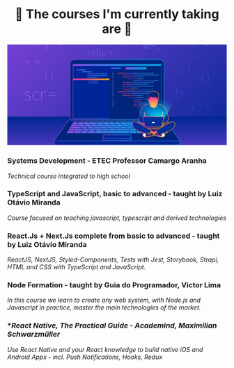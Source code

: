 
<h1 align="center">
🧠 The courses I'm currently taking are 🧠</h1>

<p align="center">
   <img src="@readmeImages/banner.jpg">
</p>
 
### **Systems Development - ETEC Professor Camargo Aranha**

<em>Technical course integrated to high school</em>

### **TypeScript and JavaScript, basic to advanced - taught by Luiz Otávio Miranda**

<em>Course focused on teaching javascript, typescript and derived technologies</em>


### **React.Js + Next.Js complete from basic to advanced - taught by Luiz Otávio Miranda**

<em>ReactJS, NextJS, Styled-Components, Tests with Jest, Storybook, Strapi, HTML and CSS with TypeScript and JavaScript.</em>

### **Node Formation  - taught by Guia do Programador, Victor Lima**

<em>In this course we learn to create any web system, with Node.js and Javascript in practice, master the main technologies of the market.
</em>

### **React Native, The Practical Guide  - Academind, Maximilian Schwarzmüller*

<em>Use React Native and your React knowledge to build native iOS and Android Apps - incl. Push Notifications, Hooks, Redux </em>



